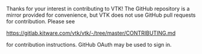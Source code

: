 Thanks for your interest in contributing to VTK!  The GitHub repository
is a mirror provided for convenience, but VTK does not use GitHub pull
requests for contribution.  Please see

  https://gitlab.kitware.com/vtk/vtk/-/tree/master/CONTRIBUTING.md

for contribution instructions.  GitHub OAuth may be used to sign in.
